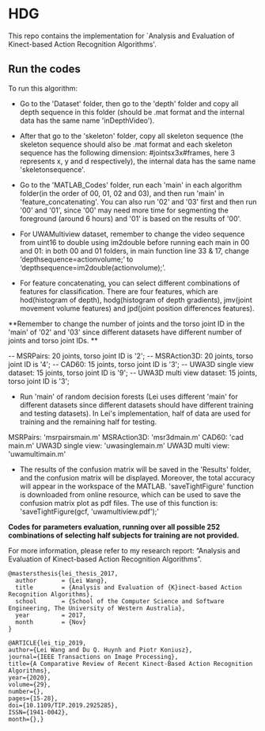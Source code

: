 # HDG

This repo contains the implementation for `Analysis and Evaluation of Kinect-based Action Recognition Algorithms'. 

## Run the codes

To run this algorithm:

- Go to the 'Dataset' folder, then go to the 'depth' folder and copy all depth sequence in this folder (should be .mat format and the internal data has the same name 'inDepthVideo'). 

- After that go to the 'skeleton' folder, copy all skeleton sequence (the skeleton sequence should also be .mat format and each skeleton sequence has the following dimension: #jointsx3x#frames, here 3 represents x, y and d respectively), the internal data has the same name 'skeletonsequence'.

- Go to the 'MATLAB_Codes' folder, run each 'main' in each algorithm folder(in the order of 00, 01, 02 and 03), and then run 'main' in 'feature_concatenating'. You can also run '02' and '03' first and then run '00' and '01', since '00' may need more time for segmenting the foreground (around 6 hours) and '01' is based on the results of '00'.

- For UWAMultiview dataset, remember to change the video sequence from uint16 to double using im2double before running each main in 00 and 01: in both 00 and 01 folders, in main function line 33 & 17, change ‘depthsequence=actionvolume;’ to ‘depthsequence=im2double(actionvolume);’.

- For feature concatenating, you can select different combinations of features for classification. There are four features, which are hod(histogram of depth), hodg(histogram of depth gradients), jmv(joint movement volume features) and jpd(joint position differences features).

**Remember to change the number of joints and the torso joint ID in the 'main' of '02' and '03' since different datasets have different number of joints and torso joint IDs. **

-- MSRPairs: 20 joints, torso joint ID is '2';
-- MSRAction3D: 20 joints, torso joint ID is '4';
-- CAD60: 15 joints, torso joint ID is '3';
-- UWA3D single view dataset: 15 joints, torso joint ID is '9';
-- UWA3D multi view dataset: 15 joints, torso joint ID is '3';

- Run 'main' of random decision forests (Lei uses different 'main' for different datasets since different datasets should have different training and testing datasets). In Lei's implementation, half of data are used for training and the remaining half for testing.

MSRPairs: 'msrpairsmain.m'
MSRAction3D: 'msr3dmain.m'
CAD60: 'cad main.m'
UWA3D single view: 'uwasinglemain.m'
UWA3D multi view: 'uwamultimain.m'

- The results of the confusion matrix will be saved in the 'Results' folder, and the confusion matrix will be displayed. Moreover, the total accuracy will appear in the workspace of the MATLAB.
'saveTightFigure' function is downloaded from online resource, which can be used to save the confusion matrix plot as pdf files. The use of this function is: 'saveTightFigure(gcf, 'uwamultiview.pdf');'


**Codes for parameters evaluation, running over all possible 252 combinations of selecting half subjects for training are not provided.**

For more information, please refer to my research report: “Analysis and Evaluation of Kinect-based Action Recognition Algorithms”.


```
@mastersthesis{lei_thesis_2017,
  author       = {Lei Wang}, 
  title        = {Analysis and Evaluation of {K}inect-based Action Recognition Algorithms},
  school       = {School of the Computer Science and Software Engineering, The University of Western Australia},
  year         = 2017,
  month        = {Nov}
}
```

```
@ARTICLE{lei_tip_2019,
author={Lei Wang and Du Q. Huynh and Piotr Koniusz},
journal={IEEE Transactions on Image Processing},
title={A Comparative Review of Recent Kinect-Based Action Recognition Algorithms},
year={2020},
volume={29},
number={},
pages={15-28},
doi={10.1109/TIP.2019.2925285},
ISSN={1941-0042},
month={},}
```

